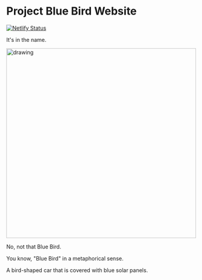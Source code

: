 # Project Blue Bird Website

[![Netlify Status](https://api.netlify.com/api/v1/badges/9d47f13b-ba58-465e-be86-80523ca746e2/deploy-status)](https://app.netlify.com/sites/bthssolar/deploys)

It's in the name.

<img src="./images/funnybird.png" alt="drawing" width="500"/>

No, not that Blue Bird.

You know, "Blue Bird" in a metaphorical sense.

A bird-shaped car that is covered with blue solar panels.
